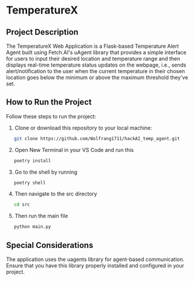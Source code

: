 # TemperatureX

## Project Description

The TemperatureX Web Application is a Flask-based Temperature Alert Agent built using Fetch.AI's uAgent library that provides a simple interface for users to input their desired location and temperature range and then displays real-time temperature status updates on the webpage, i.e., sends alert/notification to the user when the current temperature in their chosen location goes below the minimum or above the maximum threshold they've set. 

## How to Run the Project
Follow these steps to run the project:

1. Clone or download this repository to your local machine:

```bash
   git clone https://github.com/Wolfrang1711/hackAI_temp_agent.git
   ```

2. Open New Terminal in your VS Code and run this

```bash
   poetry install
   ```

3. Go to the shell by running 

```bash
   poetry shell
   ```
4. Then navigate to the src directory

    
```bash
   cd src
   ```
5. Then run the main file
   
```bash
   python main.py
   ```

## Special Considerations 

The application uses the uagents library for agent-based communication. Ensure that you have this library properly installed and configured in your project.
